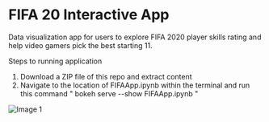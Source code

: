 # FIFA 20 Interactive App

Data visualization app for users to explore FIFA 2020 player skills rating and help video gamers pick the best starting 11.

Steps to running application
1. Download a ZIP file of this repo and extract content
2. Navigate to the location of FIFAApp.ipynb within the terminal and run this command
" bokeh serve --show FIFAApp.ipynb "

![Image 1](https://github.com/yte9pc/FIFA-20-Interactive-App/blob/master/screenshots/Screen%20Shot%202020-07-12%20at%2012.10.26%20AM.png)

